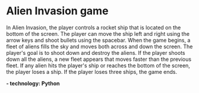 # Alien Invasion game

In Alien Invasion, the player controls a rocket ship that is located on the bottom of the screen. The player can move the ship left and right using the arrow keys and shoot bullets using the spacebar. When the game begins, a fleet of aliens fills the sky and moves both across and down the screen. The player's goal is to shoot down and destroy the aliens. If the player shoots down all the aliens, a new fleet appears that moves faster than the previous fleet. If any alien hits the player's ship or reaches the bottom of the screen, the player loses a ship. If the player loses three ships, the game ends.



**- technology: Python**
